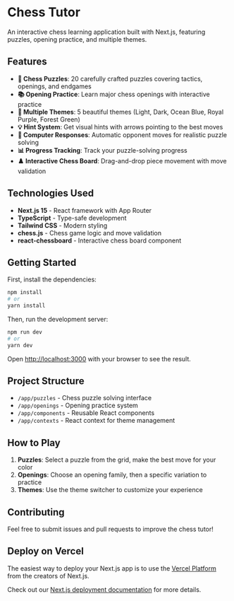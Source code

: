 # Chess Tutor

An interactive chess learning application built with Next.js, featuring puzzles, opening practice, and multiple themes.

## Features

- **🧩 Chess Puzzles**: 20 carefully crafted puzzles covering tactics, openings, and endgames
- **📚 Opening Practice**: Learn major chess openings with interactive practice
- **🎨 Multiple Themes**: 5 beautiful themes (Light, Dark, Ocean Blue, Royal Purple, Forest Green)
- **💡 Hint System**: Get visual hints with arrows pointing to the best moves
- **🤖 Computer Responses**: Automatic opponent moves for realistic puzzle solving
- **📊 Progress Tracking**: Track your puzzle-solving progress
- **♟️ Interactive Chess Board**: Drag-and-drop piece movement with move validation

## Technologies Used

- **Next.js 15** - React framework with App Router
- **TypeScript** - Type-safe development
- **Tailwind CSS** - Modern styling
- **chess.js** - Chess game logic and move validation
- **react-chessboard** - Interactive chess board component

## Getting Started

First, install the dependencies:

```bash
npm install
# or
yarn install
```

Then, run the development server:

```bash
npm run dev
# or
yarn dev
```

Open [http://localhost:3000](http://localhost:3000) with your browser to see the result.

## Project Structure

- `/app/puzzles` - Chess puzzle solving interface
- `/app/openings` - Opening practice system
- `/app/components` - Reusable React components
- `/app/contexts` - React context for theme management

## How to Play

1. **Puzzles**: Select a puzzle from the grid, make the best move for your color
2. **Openings**: Choose an opening family, then a specific variation to practice
3. **Themes**: Use the theme switcher to customize your experience

## Contributing

Feel free to submit issues and pull requests to improve the chess tutor!

## Deploy on Vercel

The easiest way to deploy your Next.js app is to use the [Vercel Platform](https://vercel.com/new?utm_medium=default-template&filter=next.js&utm_source=create-next-app&utm_campaign=create-next-app-readme) from the creators of Next.js.

Check out our [Next.js deployment documentation](https://nextjs.org/docs/app/building-your-application/deploying) for more details.
